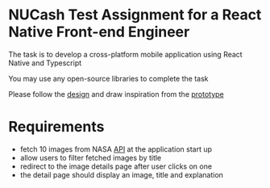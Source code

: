 # NUCash Test Assignment for a React Native Front-end Engineer 

The task is to develop a cross-platform mobile application using React Native and Typescript

You may use any open-source libraries to complete the task

Please follow the [design](https://www.figma.com/file/J6gmxWjRDQopqWAh6g6XUE/ReactNativeTask?node-id=0%3A1) and draw inspiration from the [prototype](https://www.figma.com/proto/J6gmxWjRDQopqWAh6g6XUE/ReactNativeTask?page-id=0%3A1&node-id=1%3A2&viewport=560%2C665%2C0.9032468199729919&scaling=min-zoom) 

# Requirements

- fetch 10 images from NASA [API](https://api.nasa.gov/planetary/apod?api_key=DEMO_KEY&count=10) at the application start up
- allow users to filter fetched images by title
- redirect to the image details page after user clicks on one
- the detail page should display an image, title and explanation
